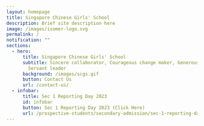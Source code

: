 ```yaml
---
layout: homepage
title: Singapore Chinese Girls' School
description: Brief site description here
image: /images/isomer-logo.svg
permalink: /
notification: ""
sections:
  - hero:
      title: Singapore Chinese Girls' School
      subtitle: Sincere collaborator, Courageous change maker, Generous contributor,
        Servant leader
      background: /images/scgs.gif
      button: Contact Us
      url: /contact-us/
  - infobar:
      title: Sec 1 Reporting Day 2023
      id: infobar
      button: Sec 1 Reporting Day 2023 (Click Here)
      url: /prospective-students/secondary-admission/sec-1-reporting-day-2023/
---
```

